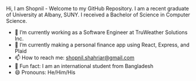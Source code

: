 Hi, I am Shopnil - Welcome to my GitHub Repository. 
I am a recent graduate of University at Albany, SUNY. I received a Bachelor of Science in Computer Science. 

- 🔭 I’m currently working as a Software Engineer at TruWeather Solutions Inc. 
- 🌱 I’m currently making a personal finance app using React, Express, and Plaid
- 📫 How to reach me: shopnil.shahriar@gmail.com
- 🥴 Fun fact: I am an international student from Bangladesh 
- 😄 Pronouns: He/Him/His




